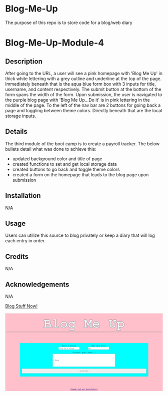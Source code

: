 # Blog-Me-Up
The purpose of this repo is to store code for a blog/web diary

# Blog-Me-Up-Module-4

## Description
After going to the URL, a user will see a pink homepage with 'Blog Me Up' in thick white lettering with a grey outline and underline at the top of the page. Immediately beneath that is the aqua blue form box with 3 inputs for title, username, and content respectively. The submit button at the bottom of the form spans the width of the form. Upon submission, the user is navigated to the purple blog page with 'Blog Me Up...Do it' is in pink lettering in the middle of the page. To the left of the nav bar are 2 buttons for going back a page and toggling between theme colors. Directly beneath that are the local storage inputs.

## Details
The third module of the boot camp is to create a payroll tracker. The below bullets detail what was done to achieve this: 
- updated background color and title of page
- created functions to set and get local storage data
- created buttons to go back and toggle theme colors
- created a form on the homepage that leads to the blog page upon submission

## Installation
N/A

## Usage
Users can utilize this source to blog privately or keep a diary that will log each entry in order.

## Credits
N/A

## Acknowledgements
N/A

[Blog Stuff Now!](https://notsnowwhite.github.io/Blog-Me-Up/) 

![Screenshot of the homepage of the blog](./assets/images/ss1.png)